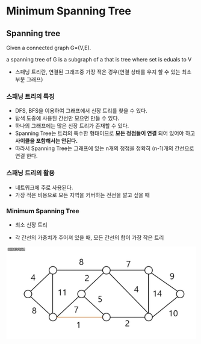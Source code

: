 # Minimum Spanning Tree



## Spanning tree

Given a connected graph G=(V,E).

a spanning tree of G is a subgraph of a that is tree where set is eduals to V

- 스패닝 트리란, 연결된 그래프중 가장 적은 경우(연결 상태를 우지 할 수 있는 최소 부분 그래프)



### 스패닝 트리의 특징

- DFS, BFS을 이용하여 그래프에서 신장 트리를 찾을 수 있다.
- 탐색 도중에 사용된 간선만 모으면 만들 수 있다.
- 하나의 그래프에는 많은 신장 트리가 존재할 수 있다.
- Spanning Tree는 트리의 특수한 형태이므로 **모든 정점들이 연결** 되어 있어야 하고 **사이클을 포함해서는 안된다.**
- 따라서 Spanning Tree는 그래프에 있는 n개의 정점을 정확히 (n-1)개의 간선으로 연결 한다.



### 스패닝 트리의 활용

- 네트워크에 주로 사용된다.
- 가장 적은 비용으로 모든 지역을 커버하는 전선을 깔고 싶을 때



### Minimum Spanning Tree

- 최소 신장 트리

- 각 간선의 가중치가 주어져 있을 때, 모든 간선의 합이 가장 작은 트리

  









![Kruskal](.\Kruskal.webp)

